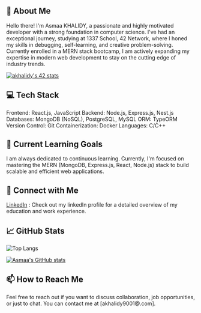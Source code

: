
## 🚀 About Me

Hello there! I'm Asmaa KHALIDY, a passionate and highly motivated developer with a strong foundation in computer science. I've had an exceptional journey, studying at 1337 School, 42 Network, where I honed my skills in debugging, self-learning, and creative problem-solving. Currently enrolled in a MERN stack bootcamp, I am actively expanding my expertise in modern web development to stay on the cutting edge of industry trends.

[![akhalidy's 42 stats](https://badge.mediaplus.ma/binary/akhalidy)](https://github.com/oakoudad/badge42)

## 💻 Tech Stack

Frontend: React.js, JavaScript
Backend: Node.js, Express.js, Nest.js
Databases: MongoDB (NoSQL), PostgreSQL, MySQL
ORM: TypeORM
Version Control: Git
Containerization: Docker
Languages: C/C++

## 🌱 Current Learning Goals

I am always dedicated to continuous learning. Currently, I'm focused on mastering the MERN (MongoDB, Express.js, React, Node.js) stack to build scalable and efficient web applications.

## 🤝 Connect with Me

[LinkedIn](https://www.linkedin.com/in/asmaa-khalidy) : 
Check out my linkedIn profile for a detailed overview of my education and work experience.

## 📈 GitHub Stats

 ![Top Langs](https://github-readme-stats.vercel.app/api/top-langs/?username=myusername&hide=javascript,css,scss,html&theme=algolia)

[![Asmaa's GitHub stats](https://github-readme-stats.vercel.app/api?username=akh9001&theme=cobalt)](https://github.com/akh9001/github-readme-stats)

## 📫 How to Reach Me

Feel free to reach out if you want to discuss collaboration, job opportunities, or just to chat. You can contact me at [akhalidy9001@.com].

